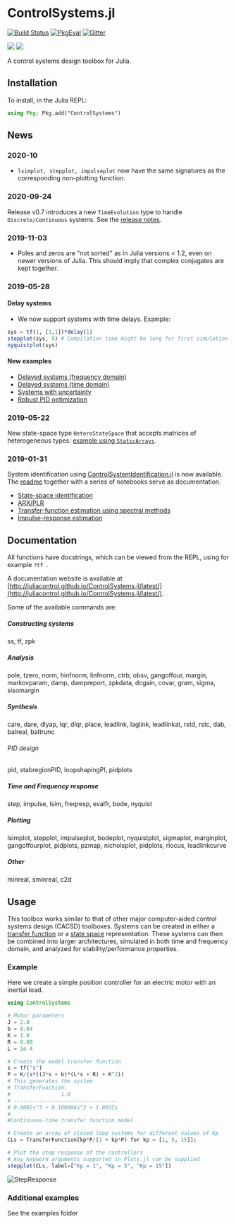# ControlSystems.jl

[![Build Status](https://travis-ci.com/JuliaControl/ControlSystems.jl.svg?branch=master)](https://travis-ci.com/JuliaControl/ControlSystems.jl)
[![PkgEval](https://juliaci.github.io/NanosoldierReports/pkgeval_badges/C/ControlSystems.svg)](https://juliaci.github.io/NanosoldierReports/pkgeval_badges/report.html)
[![Gitter](https://badges.gitter.im/JuliaControl/ControlSystems.jl.svg)](https://gitter.im/JuliaControl/ControlSystems.jl?utm_source=badge&utm_medium=badge&utm_campaign=pr-badge)

[![](https://img.shields.io/badge/docs-stable-blue.svg)](https://juliacontrol.github.io/ControlSystems.jl/stable)
[![](https://img.shields.io/badge/docs-latest-blue.svg)](https://juliacontrol.github.io/ControlSystems.jl/latest)

A control systems design toolbox for Julia.

## Installation

To install, in the Julia REPL:

```julia
using Pkg; Pkg.add("ControlSystems")
```

## News

### 2020-10
- `lsimplot, stepplot, impulseplot` now have the same signatures as the corresponding non-plotting function.

### 2020-09-24
Release v0.7 introduces a new `TimeEvolution` type to handle `Discrete/Continuous` systems. See the [release notes](https://github.com/JuliaControl/ControlSystems.jl/releases/tag/v0.7.0).

### 2019-11-03
- Poles and zeros are "not sorted" as in Julia versions < 1.2, even on newer versions of Julia. This should imply that complex conjugates are kept together.

### 2019-05-28
#### Delay systems
- We now support systems with time delays. Example:
```julia
sys = tf(1, [1,1])*delay(1)
stepplot(sys, 5) # Compilation time might be long for first simulation
nyquistplot(sys)
```
#### New examples
- [Delayed systems (frequency domain)](https://github.com/JuliaControl/ControlSystems.jl/blob/master/example/delayed_lti_system.jl)
- [Delayed systems (time domain)](https://github.com/JuliaControl/ControlSystems.jl/blob/master/example/delayed_lti_timeresp.jl)
- [Systems with uncertainty](https://github.com/baggepinnen/MonteCarloMeasurements.jl/blob/master/examples/controlsystems.jl)
- [Robust PID optimization](https://github.com/baggepinnen/MonteCarloMeasurements.jl/blob/master/examples/robust_controller_opt.jl)
### 2019-05-22
New state-space type `HeteroStateSpace` that accepts matrices of heterogeneous types: [example using `StaticArrays`](https://juliacontrol.github.io/ControlSystems.jl/latest/man/creating_systems/#Creating-State-Space-Systems-1).
### 2019-01-31
System identification using [ControlSystemIdentification.jl](https://github.com/baggepinnen/ControlSystemIdentification.jl) is now available. The [readme](https://github.com/baggepinnen/ControlSystemIdentification.jl) together with a series of notebooks serve as documentation.
- [State-space identification](https://github.com/JuliaControl/ControlExamples.jl/blob/master/identification_statespace.ipynb)
- [ARX/PLR](https://github.com/JuliaControl/ControlExamples.jl/blob/master/identification_arx.ipynb)
- [Transfer-function estimation using spectral methods](https://github.com/JuliaControl/ControlExamples.jl/blob/master/identification_spectral.ipynb)
- [Impulse-response estimation](https://github.com/JuliaControl/ControlExamples.jl/blob/master/identification_impulse_response.ipynb)


## Documentation

All functions have docstrings, which can be viewed from the REPL, using for example `?tf `.

A documentation website is available at [http://juliacontrol.github.io/ControlSystems.jl/latest/](http://juliacontrol.github.io/ControlSystems.jl/latest/).

Some of the available commands are:
##### Constructing systems
ss, tf, zpk
##### Analysis
pole, tzero, norm, hinfnorm, linfnorm, ctrb, obsv, gangoffour, margin, markovparam, damp, dampreport, zpkdata, dcgain, covar, gram, sigma, sisomargin
##### Synthesis
care, dare, dlyap, lqr, dlqr, place, leadlink, laglink, leadlinkat, rstd, rstc, dab, balreal, baltrunc
###### PID design
pid, stabregionPID, loopshapingPI, pidplots
##### Time and Frequency response
step, impulse, lsim, freqresp, evalfr, bode, nyquist
##### Plotting
lsimplot, stepplot, impulseplot, bodeplot, nyquistplot, sigmaplot, marginplot, gangoffourplot, pidplots, pzmap, nicholsplot, pidplots, rlocus, leadlinkcurve
##### Other
minreal, sminreal, c2d
## Usage

This toolbox works similar to that of other major computer-aided control
systems design (CACSD) toolboxes. Systems can be created in either a [transfer
function](http://en.wikipedia.org/wiki/Transfer_function) or a [state
space](http://en.wikipedia.org/wiki/State-space_representation) representation.
These systems can then be combined into larger architectures, simulated in both
time and frequency domain, and analyzed for stability/performance properties.

### Example

Here we create a simple position controller for an electric motor with an
inertial load.

```julia
using ControlSystems

# Motor parameters
J = 2.0
b = 0.04
K = 1.0
R = 0.08
L = 1e-4

# Create the model transfer function
s = tf("s")
P = K/(s*((J*s + b)*(L*s + R) + K^2))
# This generates the system
# TransferFunction:
#                1.0
# ---------------------------------
# 0.0002s^3 + 0.160004s^2 + 1.0032s
#
#Continuous-time transfer function model

# Create an array of closed loop systems for different values of Kp
CLs = TransferFunction[kp*P/(1 + kp*P) for kp = [1, 5, 15]];

# Plot the step response of the controllers
# Any keyword arguments supported in Plots.jl can be supplied
stepplot(CLs, label=["Kp = 1", "Kp = 5", "Kp = 15"])
```

![StepResponse](/example/step_response.png)

### Additional examples
See the examples folder
